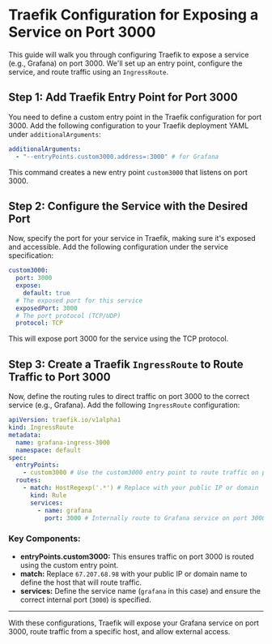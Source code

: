 # Traefik Configuration for Exposing a Service on Port 3000

This guide will walk you through configuring Traefik to expose a service (e.g., Grafana) on port 3000. We'll set up an entry point, configure the service, and route traffic using an `IngressRoute`.

## Step 1: Add Traefik Entry Point for Port 3000

You need to define a custom entry point in the Traefik configuration for port 3000. Add the following configuration to your Traefik deployment YAML under `additionalArguments`:

```yaml
additionalArguments:
  - "--entryPoints.custom3000.address=:3000" # for Grafana
```

This command creates a new entry point `custom3000` that listens on port 3000.

## Step 2: Configure the Service with the Desired Port

Now, specify the port for your service in Traefik, making sure it's exposed and accessible. Add the following configuration under the service specification:

```yaml
custom3000:
  port: 3000
  expose:
    default: true
  # The exposed port for this service
  exposedPort: 3000
  # The port protocol (TCP/UDP)
  protocol: TCP
```

This will expose port 3000 for the service using the TCP protocol.

## Step 3: Create a Traefik `IngressRoute` to Route Traffic to Port 3000

Now, define the routing rules to direct traffic on port 3000 to the correct service (e.g., Grafana). Add the following `IngressRoute` configuration:

```yaml
apiVersion: traefik.io/v1alpha1
kind: IngressRoute
metadata:
  name: grafana-ingress-3000
  namespace: default
spec:
  entryPoints:
    - custom3000 # Use the custom3000 entry point to route traffic on port 3000
  routes:
    - match: HostRegexp('.*') # Replace with your public IP or domain
      kind: Rule
      services:
        - name: grafana
          port: 3000 # Internally route to Grafana service on port 3000
```

### Key Components:

- **entryPoints.custom3000:** This ensures traffic on port 3000 is routed using the custom entry point.
- **match:** Replace `67.207.68.98` with your public IP or domain name to define the host that will route traffic.
- **services:** Define the service name (`grafana` in this case) and ensure the correct internal port (`3000`) is specified.

---

With these configurations, Traefik will expose your Grafana service on port 3000, route traffic from a specific host, and allow external access.
